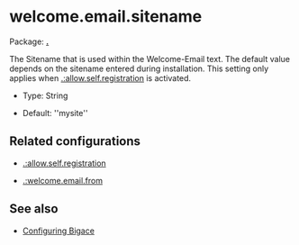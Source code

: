 # welcome.email.sitename

Package: **[.](.)**

The Sitename that is used within the Welcome-Email text. The default value depends on the sitename entered during installation. 
This setting only applies when [.:allow.self.registration](./allow.self.registration) is activated.


*  Type: String

*  Default: ''mysite''

## Related configurations


*  [.:allow.self.registration](./allow.self.registration)

*  [.:welcome.email.from](./welcome.email.from)

## See also


*  [Configuring Bigace](manual/configurations)


